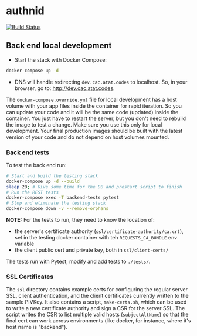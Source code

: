 # authnid

[![Build Status](https://travis-ci.org/dod-ccpo/authnid.svg?branch=master)](https://travis-ci.org/dod-ccpo/authnid)

## Back end local development

* Start the stack with Docker Compose:

```bash
docker-compose up -d
```

* DNS will handle redirecting `dev.cac.atat.codes` to localhost. So, in your browser, go to: http://dev.cac.atat.codes.

The `docker-compose.override.yml` file for local development has a host volume with your app files inside the container for rapid iteration. So you can update your code and it will be the same code (updated) inside the container. You just have to restart the server, but you don't need to rebuild the image to test a change. Make sure you use this only for local development. Your final production images should be built with the latest version of your code and do not depend on host volumes mounted.

### Back end tests

To test the back end run:

```bash
# Start and build the testing stack
docker-compose up -d --build
sleep 20; # Give some time for the DB and prestart script to finish
# Run the REST tests
docker-compose exec -T backend-tests pytest
# Stop and eliminate the testing stack
docker-compose down -v --remove-orphans
```

**NOTE:** For the tests to run, they need to know the location of:

- the server's certificate authority (`ssl/certificate-authority/ca.crt`), set in the testing docker container with teh `REQUESTS_CA_BUNDLE` env variable
- the client public cert and private key, both in `ssl/client-certs/`

The tests run with Pytest, modify and add tests to `./tests/`.

### SSL Certificates

The `ssl` directory contains example certs for configuring the regular server SSL, client authentication, and the client certificates currently written to the sample PIVKey. It also contains a script, `make-certs.sh`, which can be used to write a new certificate authority and sign a CSR for the server SSL. The script writes the CSR to list multiple valid hosts (`subjectAltName`) so that the final cert can work across environments (like docker, for instance, where it's host name is "backend").
